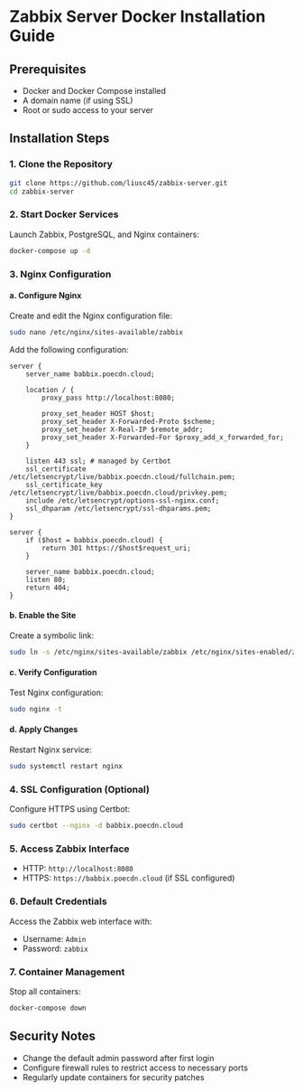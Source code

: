 # Zabbix Server Docker Installation Guide

## Prerequisites
- Docker and Docker Compose installed
- A domain name (if using SSL)
- Root or sudo access to your server

## Installation Steps

### 1. Clone the Repository
```bash
git clone https://github.com/liusc45/zabbix-server.git
cd zabbix-server
```

### 2. Start Docker Services
Launch Zabbix, PostgreSQL, and Nginx containers:
```bash
docker-compose up -d
```

### 3. Nginx Configuration

#### a. Configure Nginx
Create and edit the Nginx configuration file:
```bash
sudo nano /etc/nginx/sites-available/zabbix
```

Add the following configuration:
```nginx
server {
    server_name babbix.poecdn.cloud;
    
    location / {
        proxy_pass http://localhost:8080;
        
        proxy_set_header HOST $host;
        proxy_set_header X-Forwarded-Proto $scheme;
        proxy_set_header X-Real-IP $remote_addr;
        proxy_set_header X-Forwarded-For $proxy_add_x_forwarded_for;
    }
    
    listen 443 ssl; # managed by Certbot
    ssl_certificate /etc/letsencrypt/live/babbix.poecdn.cloud/fullchain.pem;
    ssl_certificate_key /etc/letsencrypt/live/babbix.poecdn.cloud/privkey.pem;
    include /etc/letsencrypt/options-ssl-nginx.conf;
    ssl_dhparam /etc/letsencrypt/ssl-dhparams.pem;
}

server {
    if ($host = babbix.poecdn.cloud) {
        return 301 https://$host$request_uri;
    }
    
    server_name babbix.poecdn.cloud;
    listen 80;
    return 404;
}
```

#### b. Enable the Site
Create a symbolic link:
```bash
sudo ln -s /etc/nginx/sites-available/zabbix /etc/nginx/sites-enabled/zabbix
```

#### c. Verify Configuration
Test Nginx configuration:
```bash
sudo nginx -t
```

#### d. Apply Changes
Restart Nginx service:
```bash
sudo systemctl restart nginx
```

### 4. SSL Configuration (Optional)
Configure HTTPS using Certbot:
```bash
sudo certbot --nginx -d babbix.poecdn.cloud
```

### 5. Access Zabbix Interface
- HTTP: `http://localhost:8080`
- HTTPS: `https://babbix.poecdn.cloud` (if SSL configured)

### 6. Default Credentials
Access the Zabbix web interface with:
- Username: `Admin`
- Password: `zabbix`

### 7. Container Management
Stop all containers:
```bash
docker-compose down
```

## Security Notes
- Change the default admin password after first login
- Configure firewall rules to restrict access to necessary ports
- Regularly update containers for security patches